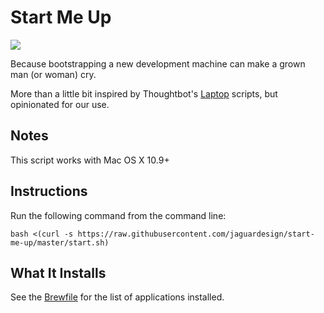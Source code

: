 # Start Me Up

![](http://i.imgur.com/ubdJQL7.jpg)

Because bootstrapping a new development machine can make a grown man (or woman) cry.

More than a little bit inspired by Thoughtbot's [Laptop](https://github.com/thoughtbot/laptop/) scripts, but opinionated for our use.

## Notes

This script works with Mac OS X 10.9+

## Instructions

Run the following command from the command line:

    bash <(curl -s https://raw.githubusercontent.com/jaguardesign/start-me-up/master/start.sh)

## What It Installs

See the [Brewfile](https://github.com/jaguardesignstudio/start-me-up/blob/master/Brewfile) for the list of applications installed.
